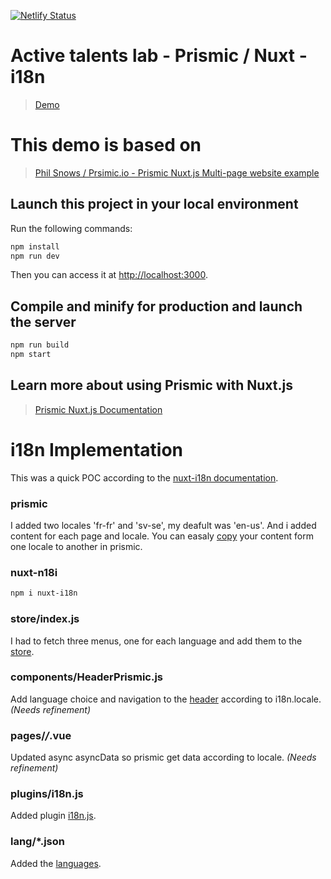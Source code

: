 
[![Netlify Status](https://api.netlify.com/api/v1/badges/d6a0ccf7-b5d1-4588-b628-84819681c478/deploy-status)](https://app.netlify.com/sites/at-lab-nuxt-prismic-i18n/deploys)

# Active talents lab - Prismic / Nuxt - i18n 

> [Demo](https://at-lab-nuxt-prismic-i18n.netlify.app/) 

# This demo is based on  

> [Phil Snows / Prsimic.io - Prismic Nuxt.js Multi-page website example ](https://github.com/prismicio/nuxtjs-website) 


## Launch this project in your local environment

Run the following commands:

``` bash
npm install
npm run dev
```
Then you can access it at [http://localhost:3000](http://localhost:3000).

## Compile and minify for production and launch the server
``` bash
npm run build
npm start
```

## Learn more about using Prismic with Nuxt.js

> [Prismic Nuxt.js Documentation](https://prismic.io/docs/vuejs/beyond-the-api/primsic-nuxt)

# i18n Implementation

This was a quick POC according to the [nuxt-i18n documentation](https://nuxt-community.github.io/nuxt-i18n/).

### prismic
I added two locales 'fr-fr' and 'sv-se', my deafult was 'en-us'.
And i added content for each page and locale. 
You can easaly [copy](https://user-guides.prismic.io/en/articles/2760541-copy-content-to-a-different-locale) your content form one locale to another in prismic. 

### nuxt-n18i

``` bash
npm i nuxt-i18n
```

### store/index.js
I had to fetch three menus, one for each language and add them to the [store](https://github.com/kennethillman/at-lab-nuxt-prismic-i18n/blob/master/store/index.js). 

### components/HeaderPrismic.js
Add language choice and navigation to the [header](https://github.com/kennethillman/at-lab-nuxt-prismic-i18n/blob/master/components/HeaderPrismic.vue) according to i18n.locale. _(Needs refinement)_ 

### pages/*/*.vue
Updated async asyncData so prismic get data according to locale. _(Needs refinement)_ 

### plugins/i18n.js
Added plugin [i18n.js]((https://github.com/kennethillman/at-lab-nuxt-prismic-i18n/blob/master/plugins/i18n.js)). 

### lang/*.json
Added the [languages](https://github.com/kennethillman/at-lab-nuxt-prismic-i18n/tree/master/lang).
